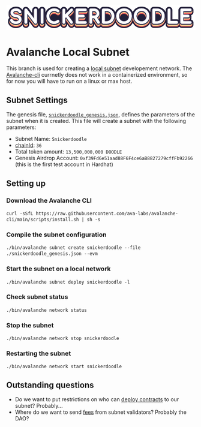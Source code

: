 ![Snickerdoodle](https://github.com/SnickerdoodleLabs/Snickerdoodle-Theme-Light/blob/main/snickerdoodle_horizontal_notab.png?raw=true)

# Avalanche Local Subnet

This branch is used for creating a [local subnet](https://docs.avax.network/subnets/create-a-local-subnet) developement 
network. The [Avalanche-cli](https://github.com/ava-labs/avalanche-cli) currnetly does not work in a containerized environment, 
so for now you will have to run on a linux or max host. 

## Subnet Settings

The genesis file, [`snickerdoodle_genesis.json`](/snickerdoodle_genesis.json), defines the parameters of the subnet when it is
created. This file will create a subnet with the following parameters:

- Subnet Name: `Snickerdoodle`
- [chainId](https://chainlist.org/): `36`
- Total token amount: `13,500,000,000 DOODLE` 
- Genesis Airdrop Account: `0xf39Fd6e51aad88F6F4ce6aB8827279cffFb92266` (this is the first test account in Hardhat)

## Setting up

### Download the Avalanche CLI

```shell
curl -sSfL https://raw.githubusercontent.com/ava-labs/avalanche-cli/main/scripts/install.sh | sh -s
```

### Compile the subnet configuration

```shell
./bin/avalanche subnet create snickerdoodle --file ./snickerdoodle_genesis.json --evm
```

### Start the subnet on a local network

```shell
./bin/avalanche subnet deploy snickerdoodle -l
```

### Check subnet status

```shell
./bin/avalanche network status
```

### Stop the subnet

```shell
./bin/avalanche network stop snickerdoodle
```

### Restarting the subnet

```shell
./bin/avalanche network start snickerdoodle
```

## Outstanding questions

- Do we want to put restrictions on who can [deploy contracts](https://docs.avax.network/subnets/customize-a-subnet#restricting-smart-contract-deployers) to our subnet? Probably...
- Where do we want to send [fees](https://docs.avax.network/subnets/customize-a-subnet#fee-recipient-1) from subnet validators? Probably the DAO?